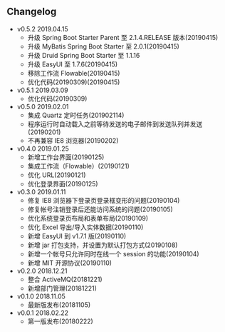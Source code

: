 
## Changelog
- v0.5.2 2019.04.15
  - 升级 Spring Boot Starter Parent 至 2.1.4.RELEASE 版本(20190415)
  - 升级 MyBatis Spring Boot Starter 至 2.0.1(20190415)
  - 升级 Druid Spring Boot Starter 至 1.1.16
  - 升级 EasyUI 至 1.7.6(20190415)
  - 移除工作流 Flowable(20190415)
  - 优化代码(20190309)(20190415)
- v0.5.1 2019.03.09
  - 优化代码(20190309)
- v0.5.0 2019.02.01
  - 集成 Quartz 定时任务(201902114)
  - 程序运行时自动载入之前等待发送的电子邮件到发送队列并发送(20190201)
  - 不再兼容 IE8 浏览器(20190202)
- v0.4.0 2019.01.25
  - 新增工作台界面(20190125)
  - 集成工作流（Flowable）(20190121)
  - 优化 URL(20190121)
  - 优化登录界面(20190125)
- v0.3.0 2019.01.11
  - 修复 IE8 浏览器下登录页登录框变形的问题(20190104)
  - 修复帐号注销登录后还能访问系统的问题(20190105)
  - 优化系统登录页布局和表单布局(20190109)
  - 优化 Excel 导出/导入实体数据(20190110)
  - 新增 EasyUI 到 v1.7.1 版(20190110)
  - 新增 jar 打包支持，并设置为默认打包方式(20190108)
  - 新增一个帐号只允许同时在线一个 session 的功能(20190104)
  - 新增 MIT 开源协议(20190110)
- v0.2.0 2018.12.21
  - 整合 ActiveMQ(20181221)
  - 新增部门管理(20181221)
- v0.1.0 2018.11.05
  - 最新版发布(20181105)
- v0.0.1 2018.02.22
  - 第一版发布(20180222)